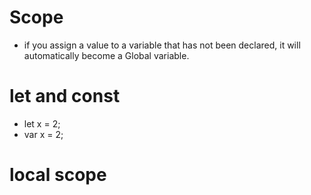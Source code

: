# Scope 

- if you assign a value to a variable that has not been declared, it will automatically become a Global variable.

# let and const 

- let x = 2;
- var x = 2;

# local scope 
